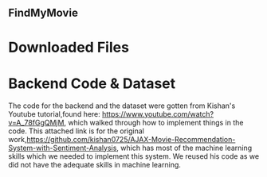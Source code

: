 ## FindMyMovie

# Downloaded Files


# Backend Code & Dataset
The code for the backend and the dataset were gotten from Kishan's Youtube tutorial,found here: https://www.youtube.com/watch?v=A_78fGgQMjM, which walked through how to implement things in the code. This attached link is for the original work,https://github.com/kishan0725/AJAX-Movie-Recommendation-System-with-Sentiment-Analysis, which has most of the machine learning skills which we needed to implement this system. We reused his code as we did not have the adequate skills in machine learning.
